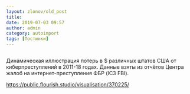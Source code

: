 ```yaml
---
layout: zlonov/old_post
title: 
date: 2019-07-03 09:57
author: admin
category: autoimport
tags: [Постинки]
---
```

<!-- wp:image {"id":72737, "align": "center"} -->
<div class="wp-block-image"><figure class="aligncenter"><img src="/assets/uploads/2018.png" alt="" class="wp-image-72737" /></figure></div>
<!-- /wp:image -->


Динамическая иллюстрация потерь в $ различных штатов США от киберпреступлений в 2011-18 годах. Данные взяты из отчётов Центра жалоб на интернет-преступления ФБР (IC3 FBI).




https://public.flourish.studio/visualisation/370225/

